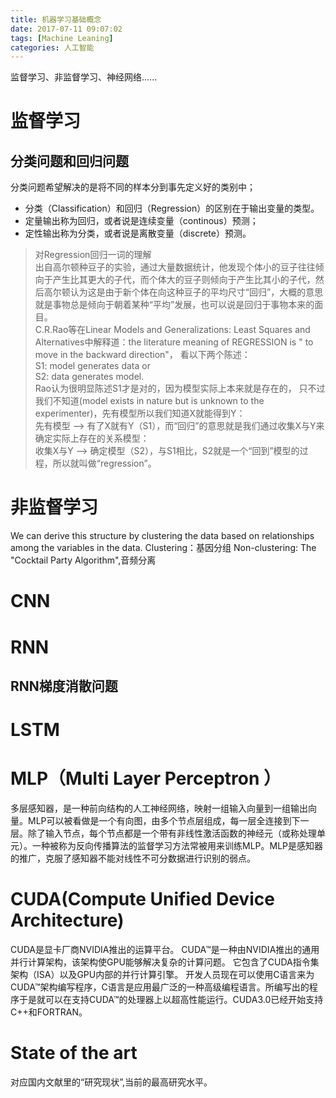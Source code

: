```yaml
---
title: 机器学习基础概念
date: 2017-07-11 09:07:02
tags: [Machine Leaning]
categories: 人工智能
---
```


监督学习、非监督学习、神经网络......
<!-- more --> 

# 监督学习

## 分类问题和回归问题
分类问题希望解决的是将不同的样本分到事先定义好的类别中；

* 分类（Classification）和回归（Regression）的区别在于输出变量的类型。
* 定量输出称为回归，或者说是连续变量（continous）预测；
* 定性输出称为分类，或者说是离散变量（discrete）预测。

> 对Regression回归一词的理解  
出自高尔顿种豆子的实验，通过大量数据统计，他发现个体小的豆子往往倾向于产生比其更大的子代，而个体大的豆子则倾向于产生比其小的子代，然后高尔顿认为这是由于新个体在向这种豆子的平均尺寸“回归”，大概的意思就是事物总是倾向于朝着某种“平均”发展，也可以说是回归于事物本来的面目。  
C.R.Rao等在Linear Models and Generalizations: Least Squares and Alternatives中解释道：the literature meaning of REGRESSION is " to move in the backward direction"，
看以下两个陈述：  
S1: model generates data or  
S2: data generates model.  
Rao认为很明显陈述S1才是对的，因为模型实际上本来就是存在的，
只不过我们不知道(model exists in nature but is unknown to the experimenter)，先有模型所以我们知道X就能得到Y：  
先有模型 --> 有了X就有Y（S1），而“回归”的意思就是我们通过收集X与Y来确定实际上存在的关系模型：  
收集X与Y --> 确定模型（S2），与S1相比，S2就是一个“回到”模型的过程，所以就叫做“regression”。

# 非监督学习
We can derive this structure by clustering the data based on relationships among the variables in the data.
Clustering：基因分组
Non-clustering: The "Cocktail Party Algorithm",音频分离

# CNN

# RNN
## RNN梯度消散问题

# LSTM

# MLP（Multi Layer Perceptron ）
多层感知器，是一种前向结构的人工神经网络，映射一组输入向量到一组输出向量。MLP可以被看做是一个有向图，由多个节点层组成，每一层全连接到下一层。除了输入节点，每个节点都是一个带有非线性激活函数的神经元（或称处理单元）。一种被称为反向传播算法的监督学习方法常被用来训练MLP。MLP是感知器的推广，克服了感知器不能对线性不可分数据进行识别的弱点。

# CUDA(Compute Unified Device Architecture)
CUDA是显卡厂商NVIDIA推出的运算平台。 CUDA™是一种由NVIDIA推出的通用并行计算架构，该架构使GPU能够解决复杂的计算问题。 它包含了CUDA指令集架构（ISA）以及GPU内部的并行计算引擎。
 开发人员现在可以使用C语言来为CUDA™架构编写程序，C语言是应用最广泛的一种高级编程语言。所编写出的程序于是就可以在支持CUDA™的处理器上以超高性能运行。CUDA3.0已经开始支持C++和FORTRAN。

# State of the art 
对应国内文献里的“研究现状”,当前的最高研究水平。
